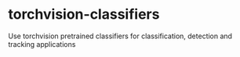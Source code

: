 # torchvision-classifiers
Use torchvision pretrained classifiers for classification, detection and tracking applications
